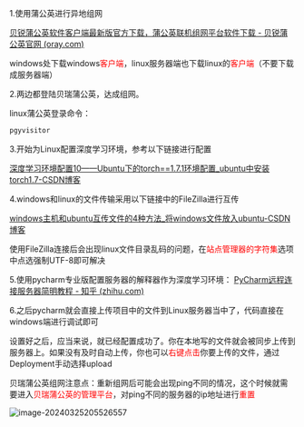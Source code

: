 1.使用蒲公英进行异地组网

[贝锐蒲公英软件客户端最新版官方下载，蒲公英联机组网平台软件下载 - 贝锐蒲公英官网 (oray.com)](https://pgy.oray.com/download#visitor)

windows处下载windows<font color='red'>客户端</font>，linux服务器端也下载linux的<font color='red'>客户端</font>（不要下载成服务器端）

2.两边都登陆贝瑞蒲公英，达成组网。

linux蒲公英登录命令：

```bash
pgyvisitor
```

3.开始为Linux配置深度学习环境，参考以下链接进行配置

[深度学习环境配置10——Ubuntu下的torch==1.7.1环境配置_ubuntu中安装torch1.7-CSDN博客](https://blog.csdn.net/weixin_44791964/article/details/126089433)

4.windows和linux的文件传输采用以下链接中的FileZilla进行互传

[windows主机和ubuntu互传文件的4种方法_将windows文件放入ubuntu-CSDN博客](https://blog.csdn.net/luobeihai/article/details/124003483)

使用FileZilla连接后会出现linux文件目录乱码的问题，在<font color='red'>站点管理器的字符集</font>选项中点选强制UTF-8即可解决

5.使用pycharm专业版配置服务器的解释器作为深度学习环境：
[PyCharm远程连接服务器简明教程 - 知乎 (zhihu.com)](https://zhuanlan.zhihu.com/p/149040742)

6.之后pycharm就会直接上传项目中的文件到Linux服务器当中了，代码直接在windows端进行调试即可

设置好之后，应当来说，就已经配置成功了。你在本地写的文件就会被同步上传到服务器上。如果没有及时自动上传，你也可以<font color='red'>右键点击</font>你要上传的文件，通过Deployment手动选择upload



贝瑞蒲公英组网注意点：重新组网后可能会出现ping不同的情况，这个时候就需要进入<font color='red'>贝瑞蒲公英的管理平台</font>，对ping不同的服务器的ip地址进行<font color='red'>重置</font>

![image-20240325205526557](F:\Typora导出文件\Linux操作\assets\image-20240325205526557.png)
